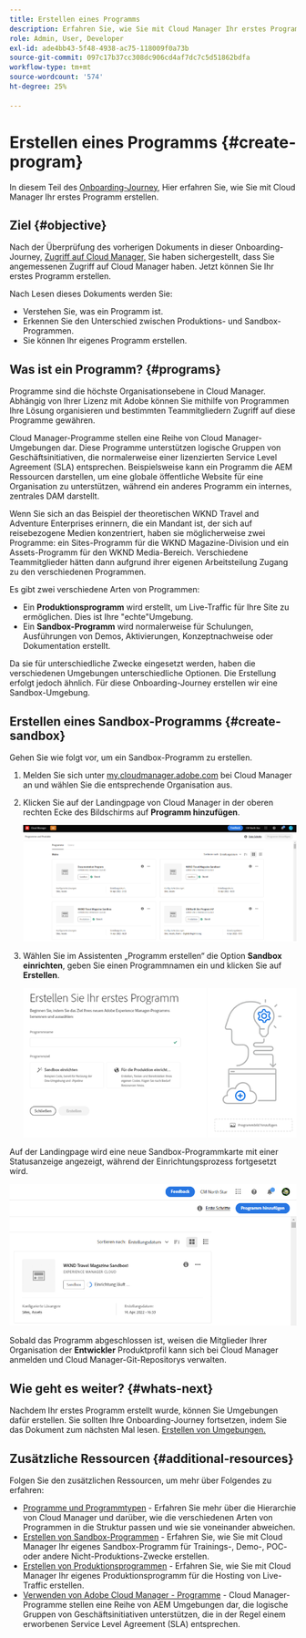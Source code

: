 ```yaml
---
title: Erstellen eines Programms
description: Erfahren Sie, wie Sie mit Cloud Manager Ihr erstes Programm erstellen.
role: Admin, User, Developer
exl-id: ade4bb43-5f48-4938-ac75-118009f0a73b
source-git-commit: 097c17b37cc308dc906cd4af7dc7c5d51862bdfa
workflow-type: tm+mt
source-wordcount: '574'
ht-degree: 25%

---
```


# Erstellen eines Programms {#create-program}

In diesem Teil des [Onboarding-Journey,](overview.md) Hier erfahren Sie, wie Sie mit Cloud Manager Ihr erstes Programm erstellen.

## Ziel {#objective}

Nach der Überprüfung des vorherigen Dokuments in dieser Onboarding-Journey, [Zugriff auf Cloud Manager,](cloud-manager.md) Sie haben sichergestellt, dass Sie angemessenen Zugriff auf Cloud Manager haben. Jetzt können Sie Ihr erstes Programm erstellen.

Nach Lesen dieses Dokuments werden Sie:

* Verstehen Sie, was ein Programm ist.
* Erkennen Sie den Unterschied zwischen Produktions- und Sandbox-Programmen.
* Sie können Ihr eigenes Programm erstellen.

## Was ist ein Programm? {#programs}

Programme sind die höchste Organisationsebene in Cloud Manager. Abhängig von Ihrer Lizenz mit Adobe können Sie mithilfe von Programmen Ihre Lösung organisieren und bestimmten Teammitgliedern Zugriff auf diese Programme gewähren.

Cloud Manager-Programme stellen eine Reihe von Cloud Manager-Umgebungen dar. Diese Programme unterstützen logische Gruppen von Geschäftsinitiativen, die normalerweise einer lizenzierten Service Level Agreement (SLA) entsprechen. Beispielsweise kann ein Programm die AEM Ressourcen darstellen, um eine globale öffentliche Website für eine Organisation zu unterstützen, während ein anderes Programm ein internes, zentrales DAM darstellt.

Wenn Sie sich an das Beispiel der theoretischen WKND Travel and Adventure Enterprises erinnern, die ein Mandant ist, der sich auf reisebezogene Medien konzentriert, haben sie möglicherweise zwei Programme: ein Sites-Programm für die WKND Magazine-Division und ein Assets-Programm für den WKND Media-Bereich. Verschiedene Teammitglieder hätten dann aufgrund ihrer eigenen Arbeitsteilung Zugang zu den verschiedenen Programmen.

Es gibt zwei verschiedene Arten von Programmen:

* Ein **Produktionsprogramm** wird erstellt, um Live-Traffic für Ihre Site zu ermöglichen. Dies ist Ihre &quot;echte&quot;Umgebung.
* Ein **Sandbox-Programm** wird normalerweise für Schulungen, Ausführungen von Demos, Aktivierungen, Konzeptnachweise oder Dokumentation erstellt.

Da sie für unterschiedliche Zwecke eingesetzt werden, haben die verschiedenen Umgebungen unterschiedliche Optionen. Die Erstellung erfolgt jedoch ähnlich. Für diese Onboarding-Journey erstellen wir eine Sandbox-Umgebung.

## Erstellen eines Sandbox-Programms {#create-sandbox}

Gehen Sie wie folgt vor, um ein Sandbox-Programm zu erstellen.

1. Melden Sie sich unter [my.cloudmanager.adobe.com](https://my.cloudmanager.adobe.com/) bei Cloud Manager an und wählen Sie die entsprechende Organisation aus.

1. Klicken Sie auf der Landingpage von Cloud Manager in der oberen rechten Ecke des Bildschirms auf **Programm hinzufügen**.

   ![Cloud Manager-Landingpage](/help/implementing/cloud-manager/getting-access-to-aem-in-cloud/assets/first_timelogin1.png)

1. Wählen Sie im Assistenten „Programm erstellen“ die Option **Sandbox einrichten**, geben Sie einen Programmnamen ein und klicken Sie auf **Erstellen**.

   ![Erstellen von Programmtypen](/help/implementing/cloud-manager/getting-access-to-aem-in-cloud/assets/create-sandbox.png)

Auf der Landingpage wird eine neue Sandbox-Programmkarte mit einer Statusanzeige angezeigt, während der Einrichtungsprozess fortgesetzt wird.

![Erstellen von Sandboxes von der Übersichtsseite](/help/implementing/cloud-manager/getting-access-to-aem-in-cloud/assets/program-create-setupdemo2.png)

Sobald das Programm abgeschlossen ist, weisen die Mitglieder Ihrer Organisation der **Entwickler** Produktprofil kann sich bei Cloud Manager anmelden und Cloud Manager-Git-Repositorys verwalten.

## Wie geht es weiter? {#whats-next}

Nachdem Ihr erstes Programm erstellt wurde, können Sie Umgebungen dafür erstellen. Sie sollten Ihre Onboarding-Journey fortsetzen, indem Sie das Dokument zum nächsten Mal lesen. [Erstellen von Umgebungen.](create-environments.md)

## Zusätzliche Ressourcen {#additional-resources}

Folgen Sie den zusätzlichen Ressourcen, um mehr über Folgendes zu erfahren:

* [Programme und Programmtypen](/help/implementing/cloud-manager/getting-access-to-aem-in-cloud/program-types.md) - Erfahren Sie mehr über die Hierarchie von Cloud Manager und darüber, wie die verschiedenen Arten von Programmen in die Struktur passen und wie sie voneinander abweichen.
* [Erstellen von Sandbox-Programmen](/help/implementing/cloud-manager/getting-access-to-aem-in-cloud/creating-sandbox-programs.md) - Erfahren Sie, wie Sie mit Cloud Manager Ihr eigenes Sandbox-Programm für Trainings-, Demo-, POC- oder andere Nicht-Produktions-Zwecke erstellen.
* [Erstellen von Produktionsprogrammen](/help/implementing/cloud-manager/getting-access-to-aem-in-cloud/creating-production-programs.md) - Erfahren Sie, wie Sie mit Cloud Manager Ihr eigenes Produktionsprogramm für die Hosting von Live-Traffic erstellen.
* [Verwenden von Adobe Cloud Manager - Programme](https://experienceleague.adobe.com/docs/experience-manager-learn/cloud-service/cloud-manager/programs.html?lang=de) - Cloud Manager-Programme stellen eine Reihe von AEM Umgebungen dar, die logische Gruppen von Geschäftsinitiativen unterstützen, die in der Regel einem erworbenen Service Level Agreement (SLA) entsprechen.
